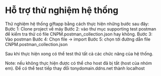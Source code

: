 # Hỗ trợ thử nghiệm hệ thống

Thử nghiệm hệ thống giftapp bằng cách thực hiện những bước sau đây:
Bước 1: Clone project về máy
Bước 2: vào thư mục supporting test postman để kiểm tra thử có file CNPM.postman_collection.json hay không.
Bước 3: Vào postman
Bước 4: Chọn file -> import
Bước 5: chọn tới đường dẫn file CNPM.postman_collection.json

Sau khi thực hiện xong có thể test thử tất cả các chức năng của hệ thống.

Note: nếu không thực hiện được có thể cho host đã bị tắt (host của nhóm em). Để có thể test tiếp thay đổi tonydomain.ddns.net thành localhost